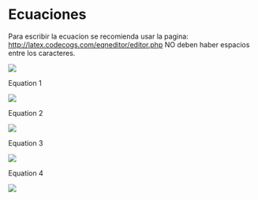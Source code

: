 # Ecuaciones
Para escribir la ecuacion se recomienda usar la pagina: http://latex.codecogs.com/eqneditor/editor.php
NO deben haber espacios entre los caracteres.

<img src="https://latex.codecogs.com/svg.latex?\Large&space;ecuacion" />

Equation 1

<img src="https://latex.codecogs.com/svg.latex?\Large&space;Max_{x\geq0}\prod=\sum_{g}\sum_{i}\nu_{gi}Y_{gi}-\sum_{g}\sum_{i}_\delta_{gi}e^{\gamma_{gi}x_{gi,land}}-\sum_{g}\sum_{i}\sum_{j,j\neqland}\omega_{igi}x_{gij}" />

Equation 2

<img src="https://latex.codecogs.com/svg.latex?\Large&space;\sum_{i}x_{gij}\leq\:b_{gi}\:forall_{g,j}\epsilon\left\{{land,}\right{water}\}" />


Equation 3

<img src="https://latex.codecogs.com/svg.latex?\Large&space;ecuacion" />

Equation 4

<img src="https://latex.codecogs.com/svg.latex?\Large&space;ecuacion" />
